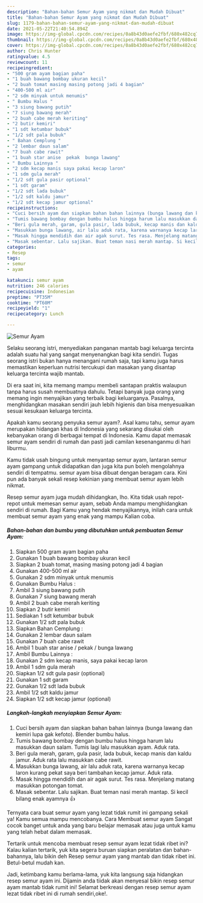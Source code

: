 ```yaml
---
description: "Bahan-bahan Semur Ayam yang nikmat dan Mudah Dibuat"
title: "Bahan-bahan Semur Ayam yang nikmat dan Mudah Dibuat"
slug: 1179-bahan-bahan-semur-ayam-yang-nikmat-dan-mudah-dibuat
date: 2021-05-22T21:40:54.894Z
image: https://img-global.cpcdn.com/recipes/0a8b43d0aefe2fbf/680x482cq70/semur-ayam-foto-resep-utama.jpg
thumbnail: https://img-global.cpcdn.com/recipes/0a8b43d0aefe2fbf/680x482cq70/semur-ayam-foto-resep-utama.jpg
cover: https://img-global.cpcdn.com/recipes/0a8b43d0aefe2fbf/680x482cq70/semur-ayam-foto-resep-utama.jpg
author: Chris Hunter
ratingvalue: 4.5
reviewcount: 11
recipeingredient:
- "500 gram ayam bagian paha"
- "1 buah bawang bombay ukuran kecil"
- "2 buah tomat masing masing potong jadi 4 bagian"
- "400-500 ml air"
- "2 sdm minyak untuk menumis"
- " Bumbu Halus "
- "3 siung bawang putih"
- "7 siung bawang merah"
- "2 buah cabe merah keriting"
- "2 butir kemiri"
- "1 sdt ketumbar bubuk"
- "1/2 sdt pala bubuk"
- " Bahan Cemplung "
- "2 lembar daun salam"
- "7 buah cabe rawit"
- "1 buah star anise  pekak  bunga lawang"
- " Bumbu Lainnya "
- "2 sdm kecap manis saya pakai kecap laron"
- "1 sdm gula merah"
- "1/2 sdt gula pasir optional"
- "1 sdt garam"
- "1/2 sdt lada bubuk"
- "1/2 sdt kaldu jamur"
- "1/2 sdt kecap jamur optional"
recipeinstructions:
- "Cuci bersih ayam dan siapkan bahan bahan lainnya (bunga lawang dan kemiri lupa gak kefoto). Blender bumbu halus."
- "Tumis bawang bombay dengan bumbu halus hingga harum lalu masukkan daun salam. Tumis lagi lalu masukkan ayam. Aduk rata."
- "Beri gula merah, garam, gula pasir, lada bubuk, kecap manis dan kaldu jamur. Aduk rata lalu masukkan cabe rawit."
- "Masukkan bunga lawang, air lalu aduk rata, karena warnanya kecap laron kurang pekat saya beri tambahan kecap jamur. Aduk rata."
- "Masak hingga mendidih dan air agak surut. Tes rasa. Menjelang matang masukkan potongan tomat."
- "Masak sebentar. Lalu sajikan. Buat teman nasi merah mantap. Si kecil bilang enak ayamnya 👍"
categories:
- Resep
tags:
- semur
- ayam

katakunci: semur ayam 
nutrition: 246 calories
recipecuisine: Indonesian
preptime: "PT35M"
cooktime: "PT60M"
recipeyield: "1"
recipecategory: Lunch

---
```



![Semur Ayam](https://img-global.cpcdn.com/recipes/0a8b43d0aefe2fbf/680x482cq70/semur-ayam-foto-resep-utama.jpg)

Selaku seorang istri, menyediakan panganan mantab bagi keluarga tercinta adalah suatu hal yang sangat menyenangkan bagi kita sendiri. Tugas seorang istri bukan hanya menangani rumah saja, tapi kamu juga harus memastikan keperluan nutrisi tercukupi dan masakan yang disantap keluarga tercinta wajib mantab.

Di era  saat ini, kita memang mampu membeli santapan praktis walaupun tanpa harus susah membuatnya dahulu. Tetapi banyak juga orang yang memang ingin menyajikan yang terbaik bagi keluarganya. Pasalnya, menghidangkan masakan sendiri jauh lebih higienis dan bisa menyesuaikan sesuai kesukaan keluarga tercinta. 



Apakah kamu seorang penyuka semur ayam?. Asal kamu tahu, semur ayam merupakan hidangan khas di Indonesia yang sekarang disukai oleh kebanyakan orang di berbagai tempat di Indonesia. Kamu dapat memasak semur ayam sendiri di rumah dan pasti jadi camilan kesenanganmu di hari liburmu.

Kamu tidak usah bingung untuk menyantap semur ayam, lantaran semur ayam gampang untuk didapatkan dan juga kita pun boleh mengolahnya sendiri di tempatmu. semur ayam bisa dibuat dengan beragam cara. Kini pun ada banyak sekali resep kekinian yang membuat semur ayam lebih nikmat.

Resep semur ayam juga mudah dihidangkan, lho. Kita tidak usah repot-repot untuk memesan semur ayam, sebab Anda mampu menghidangkan sendiri di rumah. Bagi Kamu yang hendak menyajikannya, inilah cara untuk membuat semur ayam yang enak yang mampu Kalian coba.

<!--inarticleads1-->

##### Bahan-bahan dan bumbu yang dibutuhkan untuk pembuatan Semur Ayam:

1. Siapkan 500 gram ayam bagian paha
1. Gunakan 1 buah bawang bombay ukuran kecil
1. Siapkan 2 buah tomat, masing masing potong jadi 4 bagian
1. Gunakan 400-500 ml air
1. Gunakan 2 sdm minyak untuk menumis
1. Gunakan  Bumbu Halus :
1. Ambil 3 siung bawang putih
1. Gunakan 7 siung bawang merah
1. Ambil 2 buah cabe merah keriting
1. Siapkan 2 butir kemiri
1. Sediakan 1 sdt ketumbar bubuk
1. Gunakan 1/2 sdt pala bubuk
1. Siapkan  Bahan Cemplung :
1. Gunakan 2 lembar daun salam
1. Gunakan 7 buah cabe rawit
1. Ambil 1 buah star anise / pekak / bunga lawang
1. Ambil  Bumbu Lainnya :
1. Gunakan 2 sdm kecap manis, saya pakai kecap laron
1. Ambil 1 sdm gula merah
1. Siapkan 1/2 sdt gula pasir (optional)
1. Gunakan 1 sdt garam
1. Gunakan 1/2 sdt lada bubuk
1. Ambil 1/2 sdt kaldu jamur
1. Siapkan 1/2 sdt kecap jamur (optional)




<!--inarticleads2-->

##### Langkah-langkah menyiapkan Semur Ayam:

1. Cuci bersih ayam dan siapkan bahan bahan lainnya (bunga lawang dan kemiri lupa gak kefoto). Blender bumbu halus.
1. Tumis bawang bombay dengan bumbu halus hingga harum lalu masukkan daun salam. Tumis lagi lalu masukkan ayam. Aduk rata.
1. Beri gula merah, garam, gula pasir, lada bubuk, kecap manis dan kaldu jamur. Aduk rata lalu masukkan cabe rawit.
1. Masukkan bunga lawang, air lalu aduk rata, karena warnanya kecap laron kurang pekat saya beri tambahan kecap jamur. Aduk rata.
1. Masak hingga mendidih dan air agak surut. Tes rasa. Menjelang matang masukkan potongan tomat.
1. Masak sebentar. Lalu sajikan. Buat teman nasi merah mantap. Si kecil bilang enak ayamnya 👍




Ternyata cara buat semur ayam yang lezat tidak rumit ini gampang sekali ya! Kamu semua mampu mencobanya. Cara Membuat semur ayam Sangat cocok banget untuk anda yang baru belajar memasak atau juga untuk kamu yang telah hebat dalam memasak.

Tertarik untuk mencoba membuat resep semur ayam lezat tidak ribet ini? Kalau kalian tertarik, yuk kita segera buruan siapkan peralatan dan bahan-bahannya, lalu bikin deh Resep semur ayam yang mantab dan tidak ribet ini. Betul-betul mudah kan. 

Jadi, ketimbang kamu berlama-lama, yuk kita langsung saja hidangkan resep semur ayam ini. Dijamin anda tiidak akan menyesal bikin resep semur ayam mantab tidak rumit ini! Selamat berkreasi dengan resep semur ayam lezat tidak ribet ini di rumah sendiri,oke!.

